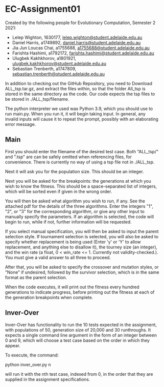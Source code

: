# EC-Assignment01
Created by the following people for Evolutionary Computation, Semester 2 2021: 
* Lelep Wighton, 1630177, 
[lelep.wighton@student.adelaide.edu.au](lelep.wighton@student.adelaide.edu.au)
* Daniel Harris, a1749892, 
[daniel.harris@student.adelaide.edu.au](daniel.harris@student.adelaide.edu.au)
* Jia Jun Loucas Chai, a1755688, 
[a1755688@student.adelaide.edu.au](a1755688@student.adelaide.edu.au)
* Farishta Hashimi, a1792172, 
[farishta.hashimi@student.adelaide.edu.au](farishta.hashimi@student.adelaide.edu.au)
* Ulugbek Kakhkhorov, a1801921, 
[ulugbek.kakhkhorov@student.adelaide.edu.au](ulugbek.kakhkhorov@student.adelaide.edu.au)
* Sebastian Trenberth, a1747809,
[sebastian.trenberth@student.adelaide.edu.au](sebastian.trenberth@student.adelaide.edu.au)

In addition to checking out the GitHub Repository, you need to 
Download ALL_tsp.tar.gz, and extract the files within, so that 
the folder All_tsp is stored in the same directory as the code.
Our code expects the tsp files to be stored in ./ALL_tsp/filename.

The python interpreter we used was Python 3.9, which you should 
use to run main.py. When you run it, it will begin taking input.
In general, any invalid inputs will cause it to repeat the prompt, 
possibly with an elaborating error message.

## Main
First you should enter the filename of the desired test case. 
Both "ALL_tsp/" and ".tsp" are can be safely omitted when 
referencing files, for convenience. There is currently no way of using a 
tsp file not in ./ALL_tsp.

Next it will ask you for the population size. This should be an integer.

Next you will be asked for the breakpoints: the generations at which
you wish to know the fitness. This should be a space-separated list
of integers, which will be sorted even if given in the wrong order.

You will then be asked what algorithm you wish to run, if any. See
the attached pdf for the details of the three algorithms. 
Enter the integers "1", "2", or "3" for the corresponding algorithm,
or give any other input to manually specify the parameters. 
If an algorithm is selected, the code will begin to run, while if not,
further information will be requested.

If you select manual specification, you will then be asked to input the parent 
selection style. If tournament selection is selected, you will also be asked
to specify whether replacement is being used (Enter 'y' or 'Y' to
allow replacement, and anything else to disallow it), the tourney
size (an integer), and the win rate (a float, 0 < win_rate <= 1. Currently not validity-checked.). 
You must give a valid answer to all three to proceed.

After that, you will be asked to specify the crossover and mutation styles, or 
"None" if undesired, followed by the survivor selection, 
which is in the same format as the parent selection.

When the code executes, it will print out the fitness every hundred
generations to indicate progress, before printing out the fitness at each
of the generation breakpoints when complete.

## Inver-Over
Inver-Over has functionality to run the 10 tests expected in the assignment, with populations of 50, generation size of 20,000 and 30 runthroughs. It expects a single command line argument in the form of an integer between 0 and 9, which will choose a test case based on the order in which they appear.

To execute, the command:

  python inver_over.py n
  
will run it with the nth test case, indexed from 0, in the order that they are supplied in the assignment specifications.
